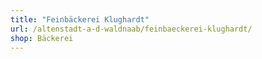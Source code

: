 ```yaml
---
title: "Feinbäckerei Klughardt"
url: /altenstadt-a-d-waldnaab/feinbaeckerei-klughardt/
shop: Bäckerei
---
```


